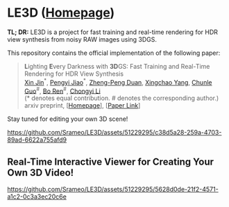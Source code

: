 # LE3D ([Homepage](https://srameo.github.io/projects/le3d/))

<b>TL; DR:</b> LE3D is a project for fast training and real-time rendering for HDR view synthesis from noisy RAW images using 3DGS.

This repository contains the official implementation of the following paper:
> <b>L</b>ighting <b>E</b>very Darkness with <b>3D</b>GS: Fast Training and Real-Time Rendering for HDR View Synthesis<br/>
> [Xin Jin](https://srameo.github.io)<sup>\*</sup>, [Pengyi Jiao](https://github.com/VictorJiao)<sup>\*</sup>, [Zheng-Peng Duan](https://mmcheng.net/dzp/), [Xingchao Yang](https://scholar.google.com/citations?user=OkhB4Y8AAAAJ&hl=zh-CN), [Chunle Guo](https://mmcheng.net/clguo/)<sup>\#</sup>, [Bo Ren](http://ren-bo.net/)<sup>\#</sup>, [Chongyi Li](https://li-chongyi.github.io/)<br/>
> (\* denotes equal contribution. \# denotes the corresponding author.)<br/>
> arxiv preprint, \[[Homepage](https://srameo.github.io/projects/le3d/)\], \[[Paper Link]()\]

Stay tuned for editing your own 3D scene!

https://github.com/Srameo/LE3D/assets/51229295/c38d5a28-259a-4703-89ad-6622a755afd9

**Real-Time Interactive Viewer for Creating Your Own 3D Video!**
--------------

https://github.com/Srameo/LE3D/assets/51229295/5628d0de-21f2-4571-a1c2-0c3a3ec20c6e
